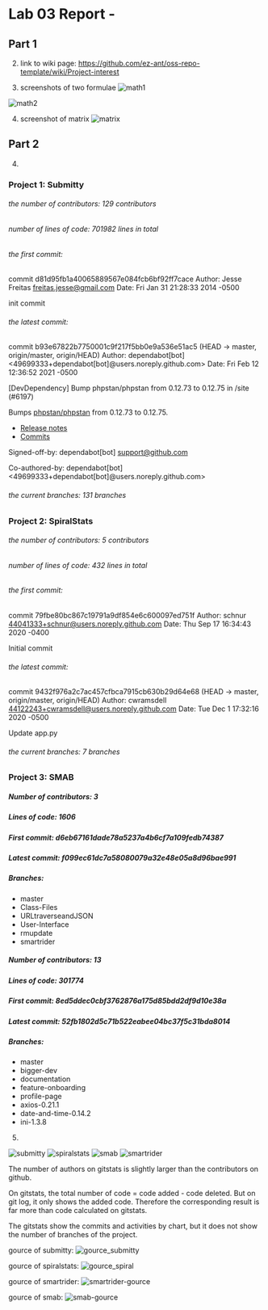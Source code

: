 # Lab 03 Report - 


## Part 1

2. link to wiki page: https://github.com/ez-ant/oss-repo-template/wiki/Project-interest

3. screenshots of two formulae
![math1](math1.jpg)  

![math2](math2.jpg)  

4. screenshot of matrix
![matrix](matrix.jpg)


## Part 2

4.
### Project 1: Submitty

###### the number of contributors: 129 contributors
###### number of lines of code: 701982 lines in total
###### the first commit:

commit d81d95fb1a40065889567e084fcb6bf92ff7cace
Author: Jesse Freitas <freitas.jesse@gmail.com>
Date:   Fri Jan 31 21:28:33 2014 -0500

init commit

###### the latest commit: 

commit b93e67822b7750001c9f217f5bb0e9a536e51ac5 (HEAD -> master, origin/master, origin/HEAD)
Author: dependabot[bot] <49699333+dependabot[bot]@users.noreply.github.com>
Date:   Fri Feb 12 12:36:52 2021 -0500

[DevDependency] Bump phpstan/phpstan from 0.12.73 to 0.12.75 in /site (#6197)

Bumps [phpstan/phpstan](https://github.com/phpstan/phpstan) from 0.12.73 to 0.12.75.
- [Release notes](https://github.com/phpstan/phpstan/releases)
- [Commits](https://github.com/phpstan/phpstan/compare/0.12.73...0.12.75)

Signed-off-by: dependabot[bot] <support@github.com>

Co-authored-by: dependabot[bot] <49699333+dependabot[bot]@users.noreply.github.com>

###### the current branches: 131 branches

### Project 2: SpiralStats

###### the number of contributors: 5 contributors
###### number of lines of code: 432 lines in total
###### the first commit:

commit 79fbe80bc867c19791a9df854e6c600097ed751f
Author: schnur <44041333+schnur@users.noreply.github.com>
Date:   Thu Sep 17 16:34:43 2020 -0400

Initial commit

###### the latest commit: 

commit 9432f976a2c7ac457cfbca7915cb630b29d64e68 (HEAD -> master, origin/master, origin/HEAD)
Author: cwramsdell <44122243+cwramsdell@users.noreply.github.com>
Date:   Tue Dec 1 17:32:16 2020 -0500

Update app.py

###### the current branches: 7 branches

### Project 3: SMAB

##### Number of contributors: 3
##### Lines of code: 1606
##### First commit: d6eb67161dade78a5237a4b6cf7a109fedb74387
##### Latest commit: f099ec61dc7a58080079a32e48e05a8d96bae991
##### Branches:
- master
- Class-Files
- URLtraverseandJSON
- User-Interface
- rmupdate
- smartrider

##### Number of contributors: 13
##### Lines of code: 301774
##### First commit: 8ed5ddec0cbf3762876a175d85bdd2df9d10e38a
##### Latest commit: 52fb1802d5c71b522eabee04bc37f5c31bda8014
##### Branches:
- master
- bigger-dev
- documentation
- feature-onboarding
- profile-page
- axios-0.21.1
- date-and-time-0.14.2
- ini-1.3.8


5. 
![submitty](submitty.jpg)
![spiralstats](spiralstats.jpg)
![smab](smab.jpg)
![smartrider](smartrider.jpg)

The number of authors on gitstats is slightly larger than the contributors on github. 

On gitstats, the total number of code = code added - code deleted. But on git log, it only shows the added code. Therefore the corresponding result is far more than code calculated on gitstats.

The gitstats show the commits and activities by chart, but it does not show the number of branches of the project.

gource of submitty:
![gource_submitty](gource_submitty.jpg)

gource of spiralstats:
![gource_spiral](gource_spiral.jpg)

gource of smartrider:
![smartrider-gource](smartrider-gource.png)

gource of smab:
![smab-gource](smab-gource.png)
